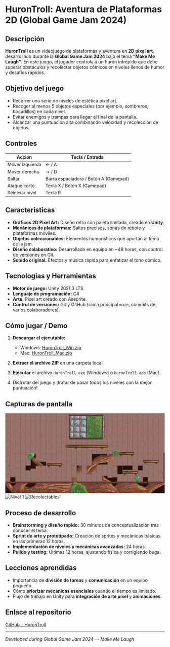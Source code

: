 # HuronTroll: Aventura de Plataformas 2D (Global Game Jam 2024)

## Descripción

**HuronTroll** es un videojuego de plataformas y aventura en **2D pixel art**, desarrollado durante la **Global Game Jam 2024** bajo el tema **“Make Me Laugh”**. En este juego, el jugador controla a un hurón intrépido que debe superar obstáculos y recolectar objetos cómicos en niveles llenos de humor y desafíos rápidos.

## Objetivo del juego

* Recorrer una serie de niveles de estética pixel art.
* Recoger al menos 5 objetos especiales (por ejemplo, sombreros, bocadillos) en cada nivel.
* Evitar enemigos y trampas para llegar al final de la pantalla.
* Alcanzar una puntuación alta combinando velocidad y recolección de objetos.

## Controles

| Acción          | Tecla / Entrada                       |
| --------------- | ------------------------------------- |
| Mover izquierda | ← / A                                 |
| Mover derecha   | → / D                                 |
| Saltar          | Barra espaciadora / Botón A (Gamepad) |
| Ataque corto    | Tecla X / Botón X (Gamepad)           |
| Reiniciar nivel | Tecla R                               |

## Características

* **Gráficos 2D Pixel Art:** Diseño retro con paleta limitada, creado en **Unity**.
* **Mecánicas de plataformas:** Saltos precisos, zonas de rebote y plataformas móviles.
* **Objetos coleccionables:** Elementos humorísticos que aportan al tema de la jam.
* **Diseño colaborativo:** Desarrollado en equipo en \~48 horas, con control de versiones en Git.
* **Sonido original:** Efectos y música rápida para enfatizar el tono cómico.

## Tecnologías y Herramientas

* **Motor de juego:** Unity 2021.3 LTS
* **Lenguaje de programación:** C#
* **Arte:** Pixel art creado con Aseprite.
* **Control de versiones:** Git y GitHub (rama principal `main`, commits de varios colaboradores).

## Cómo jugar / Demo

1. **Descargar el ejecutable:**

   * Windows: [HuronTroll\_Win.zip](releases/HuronTroll_Win.zip)
   * Mac: [HuronTroll\_Mac.zip](releases/HuronTroll_Mac.zip)
2. **Extraer el archivo ZIP** en una carpeta local.
3. **Ejecutar** el archivo `HuronTroll.exe` (Windows) o `HuronTroll.app` (Mac).
4. Disfrutar del juego y ¡tratar de pasar todos los niveles con la mejor puntuación!

## Capturas de pantalla

![Pantalla de Inicio](./screenshots/HuronTroll.png)
![Nivel 1](./screenshots/level1.png)
![Recolectables](./screenshots/collectables.png)

## Proceso de desarrollo

* **Brainstorming y diseño rápido:** 30 minutos de conceptualización tras conocer el tema.
* **Sprint de arte y prototipado:** Creación de sprites y mecánicas básicas en las primeras 12 horas.
* **Implementación de niveles y mecánicas avanzadas:** 24 horas.
* **Pulido y testing:** Últimas 12 horas, ajustando física y corrigiendo bugs.

## Lecciones aprendidas

* Importancia de **división de tareas** y **comunicación** en un equipo pequeño.
* Cómo **priorizar mecánicas esenciales** cuando el tiempo es limitado.
* Flujo de trabajo en Unity para **integración de arte pixel** y **animaciones**.

## Enlace al repositorio

[GitHub – HuronTroll](https://github.com/bleon133/HuronTroll)

---

*Developed during Global Game Jam 2024 — Make Me Laugh*
